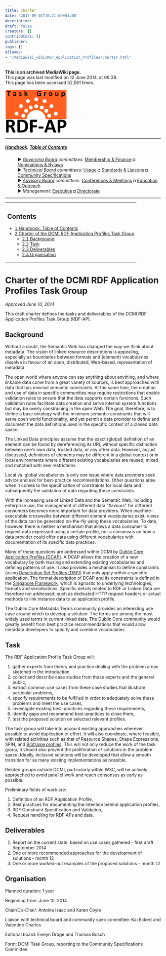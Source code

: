 ```yaml
---
title: Charter
date: '2017-09-01T16:21:09+01:00'
description: 
draft: false
creators: []
contributors: []
publisher: 
tags: []
aliases:
- "/mediawiki_wiki/RDF_Application_Profiles/Charter.html"
---
```


 **This is an archived MediaWiki page.**  
This page was last modified on 12 June 2014, at 08:38.  
This page has been accessed 52,561 times.

[<img alt="RDF AP TG logo" src="/mediawiki_wiki/images/RdfAP_tg.png" width="200" height="141">](/mediawiki_wiki/images/RdfAP_tg.png "RDF AP TG logo")

* * *

##### [Handbook](/mediawiki_wiki/DCMI_Handbook "DCMI Handbook"): [Table of Contents](/mediawiki_wiki/DCMI_Handbook/ "DCMI Handbook") 
<dl>
<dd> ► <i><a href="/mediawiki_wiki/DCMI_Governing_Board.md" title="DCMI Governing Board">Governing Board</a> committees:</i> <a href="/mediawiki_wiki/DCMI_Governing_Board/finance.md" title="DCMI Governing Board/finance">Membership &amp; Finance</a> ◘ <a href="/mediawiki_wiki/DCMI_Governing_Board/nominations.md" title="DCMI Governing Board/nominations">Nominations &amp; Bylaws</a> 
</dd>
<dd> ► <i><a href="/mediawiki_wiki/DCMI_Technical_Board.md" title="DCMI Technical Board">Technical Board</a> committees:</i> <a href="/mediawiki_wiki/DCMI_Technical_Board/usage.md" title="DCMI Technical Board/usage">Usage</a> ◘ <a href="/mediawiki_wiki/DCMI_Technical_Board/standards.md" title="DCMI Technical Board/standards">Standards &amp; Liaisons</a> ◘ <a href="/mediawiki_wiki/DCMI_Technical_Board/specifications.md" title="DCMI Technical Board/specifications">Community Specifications</a>
</dd>
<dd> ► <i><a href="/mediawiki_wiki/DCMI_Advisory_Board.md" title="DCMI Advisory Board">Advisory Board</a> committees:</i> <a href="/mediawiki_wiki/DCMI_Advisory_Board/meetings.md" title="DCMI Advisory Board/meetings">Conferences &amp; Meetings</a> ◘ <a href="/mediawiki_wiki/DCMI_Advisory_Board/documentation.md" title="DCMI Advisory Board/documentation">Education &amp; Outreach</a>
</dd>
<dd> ► <i>Management:</i> <a href="/mediawiki_wiki/Exec_Committee.md" title="Exec Committee">Executive</a> ◘ <a href="/mediawiki_wiki/Exec_Committee/directorate.md" title="Exec Committee/directorate">Directorate</a>
</dd>
</dl>

* * *

<table id="toc" class="toc">
  <tr>
    <td>
      <div id="toctitle">
        <h2>Contents</h2>
      </div>
      <ul>
        <li class="toclevel-1"><a href="#Handbook:_Table_of_Contents"><span class="tocnumber">1</span> <span class="toctext">Handbook: Table of Contents</span></a></li>
        <li class="toclevel-1 tocsection-1">
          <a href="#Charter_of_the_DCMI_RDF_Application_Profiles_Task_Group"><span class="tocnumber">2</span> <span class="toctext">Charter of the DCMI RDF Application Profiles Task Group</span></a>
          <ul>
            <li class="toclevel-2 tocsection-2"><a href="#Background"><span class="tocnumber">2.1</span> <span class="toctext">Background</span></a></li>
            <li class="toclevel-2 tocsection-3"><a href="#Task"><span class="tocnumber">2.2</span> <span class="toctext">Task</span></a></li>
            <li class="toclevel-2 tocsection-4"><a href="#Deliverables"><span class="tocnumber">2.3</span> <span class="toctext">Deliverables</span></a></li>
            <li class="toclevel-2 tocsection-5"><a href="#Organisation"><span class="tocnumber">2.4</span> <span class="toctext">Organisation</span></a></li>
          </ul>
        </li>
      </ul>
    </td>
  </tr>
</table>


# Charter of the DCMI RDF Application Profiles Task Group 

_Approved June 10, 2014_

This draft charter defines the tasks and deliverables of the DCMI RDF Application Profiles Task Group (RDF-AP).

## Background 

Without a doubt, the Semantic Web has changed the way we think about metadata. The vision of linked resource descriptions is appealing, especially as boundaries between formats and (element) vocabularies dissolve in favour of an open, distributed, Web-based, representation of metadata.

The open world where anyone can say anything about anything, and where linkable data come from a great variety of sources, is best approached with data that has minimal semantic constraints. At the same time, the creation and use of data in specific communities may require restrictions that enable validation rules to ensure that the data supports certain functions. Such validation rules facilitate data creation and serve internal system functions but may be overly constraining in the open Web. The goal, therefore, is to define a base ontology with the minimum semantic constraints that will serve open world functionality, and yet permit a data provider to define and document the data definitions used in the specific context of a closed data space.

The Linked Data principles assume that the exact (global) definition of an element can be found by dereferencing its URI, without specific distinction between one's own data, trusted data, or any other data. However, as just discussed, definitions of elements may be different in a global context or in local environments where different existing vocabularies are reused, mixed and matched with new restrictions.

Local vs. global vocabularies is only one issue where data providers seek advice and ask for best-practice recommendations. Other questions arise when it comes to the specification of constraints for local data and subsequently the validation of data regarding these constraints.

With the increasing use of Linked Data and the Semantic Web, including enterprise use, the management of different data “flavours” for different consumers becomes more important for data providers. When machine-executable crosswalks between different element vocabularies exist, views of the data can be generated on-the-fly using these vocabularies. To date, however, there is neither a mechanism that allows a data consumer to request data expressed using a certain profile, nor a consensus on how a data provider could offer data using different vocabularies with documentation of its specific data practices.

Many of these questions are addressed within DCMI by [Dublin Core Application Profiles (DCAP)](http://dublincore.org/documents/profile-guidelines/). A DCAP allows the creation of a new vocabulary by both reusing and extending existing vocabularies and defining patterns of use. It also provides a mechanism to define constraints (using [Description Set Profiles (DSP)](http://dublincore.org/documents/dc-dsp/)) that only apply within a specific application. The formal description of DCAP and its constraints is defined in the [Singapore Framework](http://dublincore.org/documents/singapore-framework/), which is agnostic to underlying technologies, formats and serialisations. Specific details related to RDF or Linked Data are therefore not addressed, such as dedicated HTTP request headers or actual methods to link instance data to an application profile.

The Dublin Core Metadata Terms community provides an interesting use case around which to develop a solution. The terms are among the most widely used terms in current linked data. The Dublin Core community would greatly benefit from best practice recommendations that would allow metadata developers to specify and combine vocabularies.

## Task 

The RDF Application Profile Task Group will:

1. gather experts from theory and practice dealing with the problem areas sketched in the introduction,
2. collect and describe case studies from these experts and the general public,
3. extract common use cases from these case studies that illustrate particular problems,
4. specify requirements to be fulfilled in order to adequately solve these problems and meet the use cases,
5. investigate existing best-practices regarding these requirements,
6. identify gaps and recommend best-practices to close them,
7. test the proposed solution on selected relevant profiles.

The task group will take into account existing approaches wherever possible to avoid duplication of effort. It will also coordinate, where feasible, with related activities such as that of Resource Shapes, Shape Expressions, SPIN, and [Bibframe profiles](http://www.loc.gov/bibframe/docs/bibframe-profiles.html). This will not only reduce the work of the task group, it should also prevent the proliferation of solutions in the problem space. Ideally, inclusive solutions will be developed that allow a smooth transition for as many existing implementations as possible.

Related groups outside DCMI, particularly within W3C, will be actively approached to avoid parallel work and reach consensus as early as possible.

Preliminary fields of work are:

1. Definition of an RDF Application Profile,
2. Best practices for documenting the intention behind application profiles,
3. RDF Constraint Specification and Validation,
4. Request handling for RDF APs and data.

## Deliverables 

1. Report on the current state, based on use cases gathered - first draft September 2014
2. One or more recommended approaches for the development of solutions - month 12
3. One or more worked-out examples of the proposed solutions - month 12

## Organisation 

Planned duration: 1 year

Beginning from: June 10, 2014

Chair/Co-Chair: Antoine Isaac and Karen Coyle

Liaison with technical board and community spec committee: Kai Eckert and Valentine Charles

Editorial board: Evelyn Dröge and Thomas Bosch

Form: DCMI Task Group, reporting to the Community Specifications Committee


